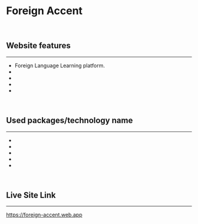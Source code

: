 # Foreign Accent

<br/>

## Website features

---

- Foreign Language Learning platform.
-
-
-
-

<br/>

## Used packages/technology name

---

-
-
-
-
-

<br/>

## Live Site Link

---

https://foreign-accent.web.app
